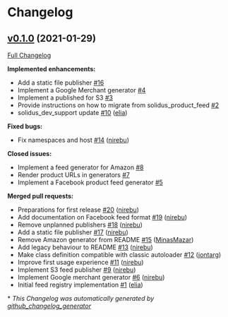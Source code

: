 # Changelog

## [v0.1.0](https://github.com/solidusio-contrib/solidus_feeds/tree/v0.1.0) (2021-01-29)

[Full Changelog](https://github.com/solidusio-contrib/solidus_feeds/compare/764c7b86b9f916c20480249f5ace99bcaad83da8...v0.1.0)

**Implemented enhancements:**

- Add a static file publisher [\#16](https://github.com/solidusio-contrib/solidus_feeds/issues/16)
- Implement a Google Merchant generator [\#4](https://github.com/solidusio-contrib/solidus_feeds/issues/4)
- Implement a published for S3 [\#3](https://github.com/solidusio-contrib/solidus_feeds/issues/3)
- Provide instructions on how to migrate from solidus\_product\_feed [\#2](https://github.com/solidusio-contrib/solidus_feeds/issues/2)
- solidus\_dev\_support update [\#10](https://github.com/solidusio-contrib/solidus_feeds/pull/10) ([elia](https://github.com/elia))

**Fixed bugs:**

- Fix namespaces and host [\#14](https://github.com/solidusio-contrib/solidus_feeds/pull/14) ([nirebu](https://github.com/nirebu))

**Closed issues:**

- Implement a feed generator for Amazon [\#8](https://github.com/solidusio-contrib/solidus_feeds/issues/8)
- Render product URLs in generators [\#7](https://github.com/solidusio-contrib/solidus_feeds/issues/7)
- Implement a Facebook product feed generator [\#5](https://github.com/solidusio-contrib/solidus_feeds/issues/5)

**Merged pull requests:**

- Preparations for first release [\#20](https://github.com/solidusio-contrib/solidus_feeds/pull/20) ([nirebu](https://github.com/nirebu))
- Add documentation on Facebook feed format [\#19](https://github.com/solidusio-contrib/solidus_feeds/pull/19) ([nirebu](https://github.com/nirebu))
- Remove unplanned publishers [\#18](https://github.com/solidusio-contrib/solidus_feeds/pull/18) ([nirebu](https://github.com/nirebu))
- Add a static file publisher [\#17](https://github.com/solidusio-contrib/solidus_feeds/pull/17) ([nirebu](https://github.com/nirebu))
- Remove Amazon generator from README [\#15](https://github.com/solidusio-contrib/solidus_feeds/pull/15) ([MinasMazar](https://github.com/MinasMazar))
- Add legacy behaviour to README [\#13](https://github.com/solidusio-contrib/solidus_feeds/pull/13) ([nirebu](https://github.com/nirebu))
- Make class definition compatible with classic autoloader [\#12](https://github.com/solidusio-contrib/solidus_feeds/pull/12) ([jontarg](https://github.com/jontarg))
- Improve first usage experience [\#11](https://github.com/solidusio-contrib/solidus_feeds/pull/11) ([nirebu](https://github.com/nirebu))
- Implement S3 feed publisher [\#9](https://github.com/solidusio-contrib/solidus_feeds/pull/9) ([nirebu](https://github.com/nirebu))
- Implement Google merchant generator [\#6](https://github.com/solidusio-contrib/solidus_feeds/pull/6) ([nirebu](https://github.com/nirebu))
- Initial feed registry implementation [\#1](https://github.com/solidusio-contrib/solidus_feeds/pull/1) ([elia](https://github.com/elia))



\* *This Changelog was automatically generated by [github_changelog_generator](https://github.com/github-changelog-generator/github-changelog-generator)*
